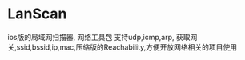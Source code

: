 LanScan
=======

ios版的局域网扫描器, 网络工具包 支持udp,icmp,arp, 获取网关,ssid,bssid,ip,mac,压缩版的Reachability,方便开放网络相关的项目使用
